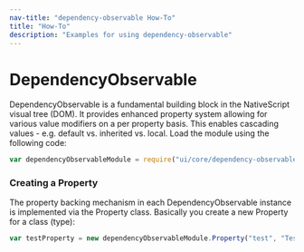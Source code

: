 ```yaml
---
nav-title: "dependency-observable How-To"
title: "How-To"
description: "Examples for using dependency-observable"
---
```

# DependencyObservable
DependencyObservable is a fundamental building block in the NativeScript visual tree (DOM).
It provides enhanced property system allowing for various value modifiers on a per property basis.
This enables cascading values - e.g. default vs. inherited vs. local.
Load the module using the following code:
``` JavaScript
var dependencyObservableModule = require("ui/core/dependency-observable");
```
### Creating a Property
The property backing mechanism in each DependencyObservable instance is implemented via the Property class.
Basically you create a new Property for a class (type):
``` JavaScript
var testProperty = new dependencyObservableModule.Property("test", "TestDO", new dependencyObservableModule.PropertyMetadata(false, dependencyObservableModule.PropertyMetadataSettings.None, onTestPropertyChanged));
```
